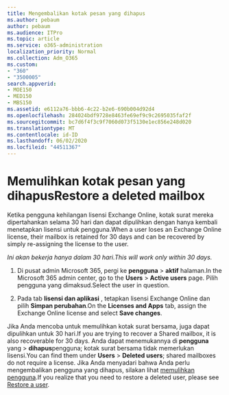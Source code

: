 ```yaml
---
title: Mengembalikan kotak pesan yang dihapus
ms.author: pebaum
author: pebaum
ms.audience: ITPro
ms.topic: article
ms.service: o365-administration
localization_priority: Normal
ms.collection: Adm_O365
ms.custom:
- "360"
- "3500005"
search.appverid:
- MOE150
- MED150
- MBS150
ms.assetid: e6112a76-bbb6-4c22-b2e6-690b004d92d4
ms.openlocfilehash: 284024bdf9728e8463fe69ef9c9c2695035faf2f
ms.sourcegitcommit: bc7d6f4f3c9f7060d073f5130e1ec856e248d020
ms.translationtype: MT
ms.contentlocale: id-ID
ms.lasthandoff: 06/02/2020
ms.locfileid: "44511367"
---
```

# <a name="restore-a-deleted-mailbox"></a><span data-ttu-id="afc8e-102">Memulihkan kotak pesan yang dihapus</span><span class="sxs-lookup"><span data-stu-id="afc8e-102">Restore a deleted mailbox</span></span>

<span data-ttu-id="afc8e-103">Ketika pengguna kehilangan lisensi Exchange Online, kotak surat mereka dipertahankan selama 30 hari dan dapat dipulihkan dengan hanya kembali menetapkan lisensi untuk pengguna.</span><span class="sxs-lookup"><span data-stu-id="afc8e-103">When a user loses an Exchange Online license, their mailbox is retained for 30 days and can be recovered by simply re-assigning the license to the user.</span></span>
  
 <span data-ttu-id="afc8e-104">*Ini akan bekerja hanya dalam 30 hari.*</span><span class="sxs-lookup"><span data-stu-id="afc8e-104">*This will work only within 30 days.*</span></span>  
  
1. <span data-ttu-id="afc8e-105">Di pusat admin Microsoft 365, pergi ke **pengguna** \> **aktif** halaman.</span><span class="sxs-lookup"><span data-stu-id="afc8e-105">In the Microsoft 365 admin center, go to the **Users** \> **Active users** page.</span></span> <span data-ttu-id="afc8e-106">Pilih pengguna yang dimaksud.</span><span class="sxs-lookup"><span data-stu-id="afc8e-106">Select the user in question.</span></span>

2. <span data-ttu-id="afc8e-107">Pada tab **lisensi dan aplikasi** , tetapkan lisensi Exchange Online dan pilih **Simpan perubahan**.</span><span class="sxs-lookup"><span data-stu-id="afc8e-107">On the **Licenses and Apps** tab, assign the Exchange Online license and select **Save changes**.</span></span>

<span data-ttu-id="afc8e-108">Jika Anda mencoba untuk memulihkan kotak surat bersama, juga dapat dipulihkan untuk 30 hari.</span><span class="sxs-lookup"><span data-stu-id="afc8e-108">If you are trying to recover a Shared mailbox, it is also recoverable for 30 days.</span></span> <span data-ttu-id="afc8e-109">Anda dapat menemukannya di **pengguna** yang \> **dihapus**pengguna; kotak surat bersama tidak memerlukan lisensi.</span><span class="sxs-lookup"><span data-stu-id="afc8e-109">You can find them under **Users** \> **Deleted users**; shared mailboxes do not require a license.</span></span> <span data-ttu-id="afc8e-110">Jika Anda menyadari bahwa Anda perlu mengembalikan pengguna yang dihapus, silakan lihat [memulihkan pengguna](https://docs.microsoft.com/microsoft-365/admin/add-users/restore-user).</span><span class="sxs-lookup"><span data-stu-id="afc8e-110">If you realize that you need to restore a deleted user, please see [Restore a user](https://docs.microsoft.com/microsoft-365/admin/add-users/restore-user).</span></span>
  